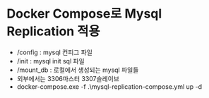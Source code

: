 # Docker Compose로 Mysql Replication 적용

* /config : mysql 컨피그 파일
* /init : mysql init sql 파일
* /mount_db : 로컬에서 생성되는 mysql 파일들
* 외부에서는 3306마스터 3307슬레이브
* docker-compose.exe -f .\mysql-replication-compose.yml up -d

